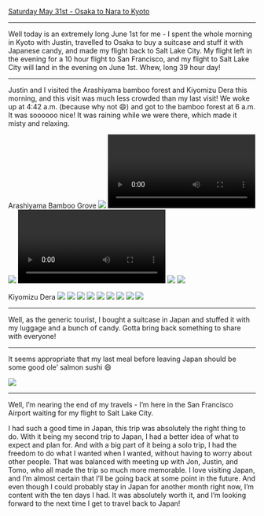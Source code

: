 [Saturday May 31st - Osaka to Nara to Kyoto](Saturday%20May%2031st%20-%20Osaka%20to%20Nara%20to%20Kyoto.md)

---

Well today is an extremely long June 1st for me - I spent the whole morning in Kyoto with Justin, travelled to Osaka to buy a suitcase and stuff it with Japanese candy, and made my flight back to Salt Lake City. My flight left in the evening for a 10 hour flight to San Francisco, and my flight to Salt Lake City will land in the evening on June 1st. Whew, long 39 hour day! 

---

Justin and I visited the Arashiyama bamboo forest and Kiyomizu Dera this morning, and this visit was much less crowded than my last visit! We woke up at 4:42 a.m. (because why not 😄) and got to the bamboo forest at 6 a.m. It was soooooo nice! It was raining while we were there, which made it misty and relaxing. 

Arashiyama Bamboo Grove
![](../../../docs/images/IMG_0096.jpeg)
![](../../../docs/images/IMG_0087.mov)
![](../../../docs/images/IMG_0100.jpeg)
![](../../../docs/images/IMG_0110.mov)
![](../../../docs/images/IMG_0112.jpeg)
![](../../../docs/images/IMG_0109.jpeg)

Kiyomizu Dera
![](../../../docs/images/IMG_0131.jpeg)
![](../../../docs/images/IMG_0125.jpeg)
![](../../../docs/images/IMG_0115.jpeg)
![](../../../docs/images/IMG_0118.jpeg)
![](../../../docs/images/IMG_0120.jpeg)
![](../../../docs/images/IMG_0136.jpeg)
![](../../../docs/images/IMG_0135.jpeg)
![](../../../docs/images/IMG_0138.jpeg)
![](../../../docs/images/IMG_0137.jpeg)

---

Well, as the generic tourist, I bought a suitcase in Japan and stuffed it with my luggage and a bunch of candy. Gotta bring back something to share with everyone! 

---

It seems appropriate that my last meal before leaving Japan should be some good ole’ salmon sushi 😄

![](../../../docs/images/IMG_0141.jpeg)

---

Well, I’m nearing the end of my travels - I’m here in the San Francisco Airport waiting for my flight to Salt Lake City. 

I had such a good time in Japan, this trip was absolutely the right thing to do. With it being my second trip to Japan, I had a better idea of what to expect and plan for. And with a big part of it being a solo trip, I had the freedom to do what I wanted when I wanted, without having to worry about other people. That was balanced with meeting up with Jon, Justin, and Tomo, who all made the trip so much more memorable. I love visiting Japan, and I’m almost certain that I’ll be going back at some point in the future. And even though I could probably stay in Japan for another month right now, I’m content with the ten days I had. It was absolutely worth it, and I’m looking forward to the next time I get to travel back to Japan! 
